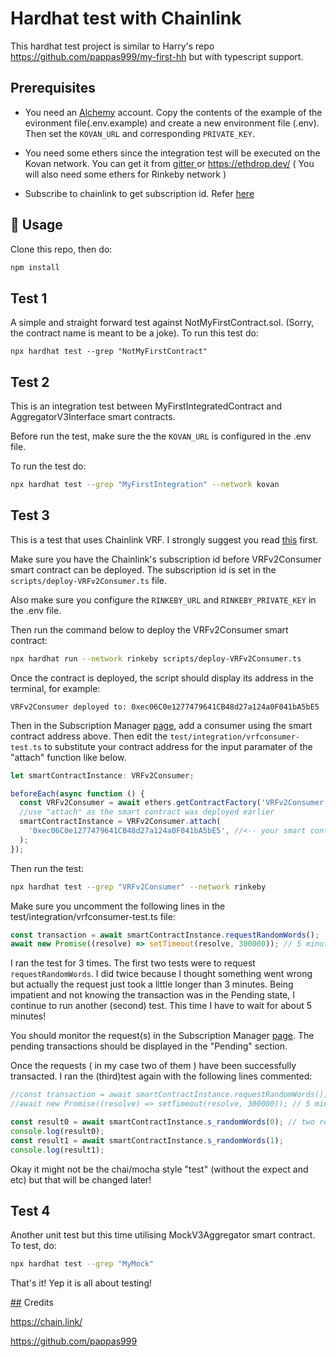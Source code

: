 # Hardhat test with Chainlink

This hardhat test project is similar to Harry's repo https://github.com/pappas999/my-first-hh but with typescript support.

## Prerequisites

- You need an [Alchemy](https://www.alchemy.com/) account. Copy the contents of the example of the evironment file(.env.example) and create a new environment file (.env). Then set the `KOVAN_URL` and corresponding `PRIVATE_KEY`.

- You need some ethers since the integration test will be executed on the Kovan network. You can get it from [ gitter ](https://gitter.im/kovan-testnet/faucet) or https://ethdrop.dev/ ( You will also need some ethers for Rinkeby network )

- Subscribe to chainlink to get subscription id. Refer [here](https://docs.chain.link/docs/get-a-random-number/#create-and-fund-a-subscription)

## 🚀 Usage

Clone this repo, then do:

```sh
npm install
```

## Test 1

A simple and straight forward test against NotMyFirstContract.sol. (Sorry, the contract name is meant to be a joke). To run this test do:

```[sh](sh)
npx hardhat test --grep "NotMyFirstContract"
```

## Test 2

This is an integration test between MyFirstIntegratedContract and AggregatorV3Interface smart contracts.

Before run the test, make sure the the `KOVAN_URL` is configured in the .env file.

To run the test do:

```sh
npx hardhat test --grep "MyFirstIntegration" --network kovan
```

## Test 3

This is a test that uses Chainlink VRF. I strongly suggest you read [this](https://docs.chain.link/docs/chainlink-vrf/) first.

Make sure you have the Chainlink's subscription id before VRFv2Consumer smart contract can be deployed. The subscription id is set in the `scripts/deploy-VRFv2Consumer.ts` file.

Also make sure you configure the `RINKEBY_URL` and `RINKEBY_PRIVATE_KEY` in the .env file.

Then run the command below to deploy the VRFv2Consumer smart contract:

```sh
npx hardhat run --network rinkeby scripts/deploy-VRFv2Consumer.ts
```

Once the contract is deployed, the script should display its address in the terminal, for example:

```
VRFv2Consumer deployed to: 0xec06C0e1277479641CB48d27a124a0F041bA5bE5
```

Then in the Subscription Manager [page](https://vrf.chain.link/), add a consumer using the smart contract address above.
Then edit the `test/integration/vrfconsumer-test.ts` to substitute your contract address for the input paramater of the "attach" function like below.

```javascript
let smartContractInstance: VRFv2Consumer;

beforeEach(async function () {
  const VRFv2Consumer = await ethers.getContractFactory('VRFv2Consumer');
  //use "attach" as the smart contract was deployed earlier
  smartContractInstance = VRFv2Consumer.attach(
    '0xec06C0e1277479641CB48d27a124a0F041bA5bE5', //<-- your smart contract address
  );
});
```

Then run the test:

```sh
npx hardhat test --grep "VRFv2Consumer" --network rinkeby
```

Make sure you uncomment the following lines in the test/integration/vrfconsumer-test.ts file:

```javascript
const transaction = await smartContractInstance.requestRandomWords();
await new Promise((resolve) => setTimeout(resolve, 300000)); // 5 minutes
```

I ran the test for 3 times. The first two tests were to request `requestRandomWords`. I did twice because I thought something went wrong but actually the request just took a little longer than 3 minutes. Being impatient and not knowing the transaction was in the Pending state, I continue to run another (second) test. This time I have to wait for about 5 minutes!

You should monitor the request(s) in the Subscription Manager [page](https://vrf.chain.link/). The pending transactions should be displayed in the "Pending" section.

Once the requests ( in my case two of them ) have been successfully transacted. I ran the (third)test again with the following lines commented:

```javascript
//const transaction = await smartContractInstance.requestRandomWords();
//await new Promise((resolve) => setTimeout(resolve, 300000)); // 5 minutes

const result0 = await smartContractInstance.s_randomWords(0); // two requestRandomWords, so index 0 and 1
console.log(result0);
const result1 = await smartContractInstance.s_randomWords(1);
console.log(result1);
```

Okay it might not be the chai/mocha style "test" (without the expect and etc) but that will be changed later!

## Test 4

Another unit test but this time utilising MockV3Aggregator smart contract. To test, do:

```sh
npx hardhat test --grep "MyMock"
```

That's it! Yep it is all about testing!

[##](##) Credits

https://chain.link/

https://github.com/pappas999
